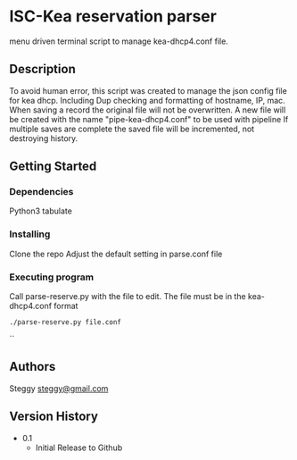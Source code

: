 # ISC-Kea reservation parser

menu driven terminal script to manage kea-dhcp4.conf file.

## Description

To avoid human error, this script was created to manage the json config file for kea dhcp.
Including Dup checking and formatting of hostname, IP, mac.
When saving a record the original file will not be overwritten. A new file will be created with the name "pipe-kea-dhcp4.conf" to be used with pipeline
If multiple saves are complete the saved file will be incremented, not destroying history.  

## Getting Started

### Dependencies

Python3
tabulate

### Installing

Clone the repo
Adjust the default setting in parse.conf file


### Executing program

Call parse-reserve.py with the file to edit.
The file must be in the kea-dhcp4.conf format
```
./parse-reserve.py file.conf
```

``

## Authors

Steggy
steggy@gmail.com


## Version History

* 0.1
    * Initial Release to Github


